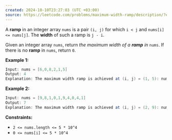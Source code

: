 ```yaml
---
created: 2024-10-10T23:27:03 (UTC +03:00)
source: https://leetcode.com/problems/maximum-width-ramp/description/?envType=daily-question&envId=2024-10-10
---
```

A **ramp** in an integer array `nums` is a pair `(i, j)` for which `i < j` and `nums[i] <= nums[j]`. The **width** of such a ramp is `j - i`.

Given an integer array `nums`, return _the maximum width of a **ramp** in_ `nums`. If there is no **ramp** in `nums`, return `0`.


**Example 1:**

``` Java
Input: nums = [6,0,8,2,1,5]
Output: 4
Explanation: The maximum width ramp is achieved at (i, j) = (1, 5): nums[1] = 0 and nums[5] = 5.
```


**Example 2:**

``` Java
Input: nums = [9,8,1,0,1,9,4,0,4,1]
Output: 7
Explanation: The maximum width ramp is achieved at (i, j) = (2, 9): nums[2] = 1 and nums[9] = 1.
```


**Constraints:**

-   `2 <= nums.length <= 5 * 10^4`
-   `0 <= nums[i] <= 5 * 10^4`
